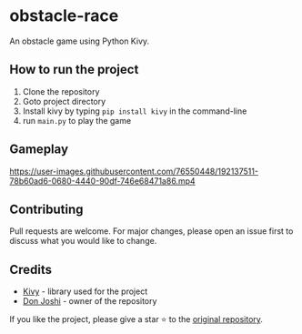 # obstacle-race
An obstacle game using Python Kivy.

## How to run the project
1. Clone the repository
2. Goto project directory
3. Install kivy by typing `pip install kivy` in the command-line
4. run `main.py` to play the game

## Gameplay
https://user-images.githubusercontent.com/76550448/192137511-78b60ad6-0680-4440-90df-746e68471a86.mp4

<!--- ## Screenshots
![Screenshot 2022-09-25 150107](https://user-images.githubusercontent.com/76550448/192137096-5f8180be-9009-42a6-8e7b-9454f062b3f1.png)

![Screenshot 2022-09-25 150138](https://user-images.githubusercontent.com/76550448/192137108-34192384-9c0c-44a4-a2e6-a3577587de3c.png) --->

## Contributing
Pull requests are welcome. For major changes, please open an issue first to discuss what you would like to change.

## Credits
- [Kivy](https://kivy.org/#home) - library used for the project
- [Don Joshi](https://github.com/donjoshi) - owner of the repository

If you like the project, please give a star ⭐ to the [original repository](https://github.com/donjoshi/kivy-game).

